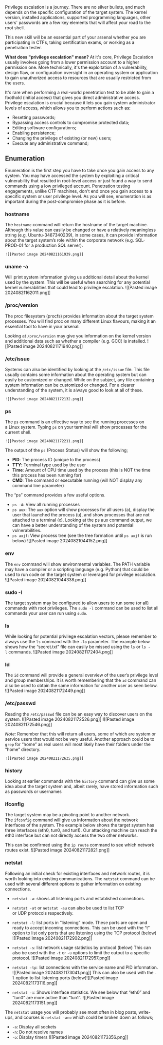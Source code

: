 Privilege escalation is a journey. There are no silver bullets, and much depends on the specific configuration of the target system. The kernel version, installed applications, supported programming languages, other users' passwords are a few key elements that will affect your road to the root shell.  

This new skill will be an essential part of your arsenal whether you are participating in CTFs, taking certification exams, or working as a penetration tester.

**What does "privilege escalation" mean?**
At it's core, Privilege Escalation usually involves going from a lower permission account to a higher permission one. More technically, it's the exploitation of a vulnerability, design flaw, or configuration oversight in an operating system or application to gain unauthorized access to resources that are usually restricted from the users.  
  
It's rare when performing a real-world penetration test to be able to gain a foothold (initial access) that gives you direct administrative access. Privilege escalation is crucial because it lets you gain system administrator levels of access, which allows you to perform actions such as:
- Resetting passwords;  
- Bypassing access controls to compromise protected data;
- Editing software configurations;
- Enabling persistence;
- Changing the privilege of existing (or new) users;
- Execute any administrative command;
  
## **Enumeration**
Enumeration is the first step you have to take once you gain access to any system. You may have accessed the system by exploiting a critical vulnerability that resulted in root-level access or just found a way to send commands using a low privileged account. Penetration testing engagements, unlike CTF machines, don't end once you gain access to a specific system or user privilege level. As you will see, enumeration is as important during the post-compromise phase as it is before.

### **hostname**
The `hostname` command will return the hostname of the target machine. Although this value can easily be changed or have a relatively meaningless string (e.g. Ubuntu-3487340239), in some cases, it can provide information about the target system’s role within the corporate network (e.g. SQL-PROD-01 for a production SQL server).

	![[Pasted image 20240821161939.png]]
### **uname -a**
Will print system information giving us additional detail about the kernel used by the system. This will be useful when searching for any potential kernel vulnerabilities that could lead to privilege escalation.
	![[Pasted image 20240821162011.png]]
### **/proc/version**
The proc filesystem (procfs) provides information about the target system processes. You will find proc on many different Linux flavours, making it an essential tool to have in your arsenal.

Looking at `/proc/version` may give you information on the kernel version and additional data such as whether a compiler (e.g. GCC) is installed.
	![[Pasted image 20240821171940.png]]
### **/etc/issue**
Systems can also be identified by looking at the `/etc/issue` file. This file usually contains some information about the operating system but can easily be customized or changed. While on the subject, any file containing system information can be customized or changed. For a clearer understanding of the system, it is always good to look at all of these.

	![[Pasted image 20240821172132.png]]
### **ps** 
The `ps` command is an effective way to see the running processes on a Linux system. Typing `ps` on your terminal will show processes for the current shell.

	![[Pasted image 20240821172211.png]]
The output of the `ps` (Process Status) will show the following;
- **PID**: The process ID (unique to the process)
- **TTY**: Terminal type used by the user
- **Time**: Amount of CPU time used by the process (this is NOT the time this process has been running for)
- **CMD**: The command or executable running (will NOT display any command line parameter)

The “ps” command provides a few useful options.
- `ps -A`: View all running processes
- `ps aux`: The `aux` option will show processes for all users (a), display the user that launched the process (u), and show processes that are not attached to a terminal (x). Looking at the ps aux command output, we can have a better understanding of the system and potential vulnerabilities.
- `ps axjf`: View process tree (see the tree formation until `ps axjf` is run below)
	![[Pasted image 20240821044152.png]]

### **env**
The `env` command will show environmental variables.
The PATH variable may have a compiler or a scripting language (e.g. Python) that could be used to run code on the target system or leveraged for privilege escalation.
	![[Pasted image 20240821044338.png]]

### **sudo -l**
The target system may be configured to allow users to run some (or all) commands with root privileges. The `sudo -l` command can be used to list all commands your user can run using `sudo`.

### **ls**
While looking for potential privilege escalation vectors, please remember to always use the `ls` command with the `-la` parameter. The example below shows how the “secret.txt” file can easily be missed using the `ls` or `ls -l` commands.
	![[Pasted image 20240821172404.png]]

### **Id**
The `id` command will provide a general overview of the user’s privilege level and group memberships. It is worth remembering that the `id` command can also be used to obtain the same information for another user as seen below.
	![[Pasted image 20240821172449.png]]

###   **/etc/passwd**
Reading the `/etc/passwd` file can be an easy way to discover users on the system.
	![[Pasted image 20240821172526.png]]
	![[Pasted image 20240821172546.png]]

*Note:*
	Remember that this will return all users, some of which are system or service users that would not be very useful. Another approach could be to `grep` for “home” as real users will most likely have their folders under the “home” directory.
	
	![[Pasted image 20240821172635.png]]

### **history**
Looking at earlier commands with the `history` command can give us some idea about the target system and, albeit rarely, have stored information such as passwords or usernames

### **ifconfig**
The target system may be a pivoting point to another network. The `ifconfig` command will give us information about the network interfaces of the system. The example below shows the target system has three interfaces (eth0, tun0, and tun1). Our attacking machine can reach the eth0 interface but can not directly access the two other networks.

This can be confirmed using the `ip route` command to see which network routes exist.
	![[Pasted image 20240821172821.png]]

### **netstat**
Following an initial check for existing interfaces and network routes, it is worth looking into existing communications. The `netstat` command can be used with several different options to gather information on existing connections.
- `netstat -a`: shows all listening ports and established connections.
- `netstat -at` or `netstat -au` can also be used to list TCP or UDP protocols respectively.
- `netstat -l`: list ports in “listening” mode. These ports are open and ready to accept incoming connections. This can be used with the “t” option to list only ports that are listening using the TCP protocol (below)
	  ![[Pasted image 20240821172902.png]]
	  
- `netstat -s`: list network usage statistics by protocol (below) This can also be used with the `-t` or `-u` options to limit the output to a specific protocol.
		![[Pasted image 20240821172957.png]]
		
- `netstat -tp`: list connections with the service name and PID information.
		![[Pasted image 20240821173041.png]]
		This can also be used with the `-l` option to list listening ports (below)![[Pasted image 20240821173116.png]]
		
- `netstat -i`: Shows interface statistics. We see below that “eth0” and “tun0” are more active than “tun1”.
		  ![[Pasted image 20240821173151.png]]

The `netstat` usage you will probably see most often in blog posts, write-ups, and courses is `netstat -ano` which could be broken down as follows;
- `-a`: Display all sockets
- `-n`: Do not resolve names
- `-o`: Display timers
	![[Pasted image 20240821173356.png]]

